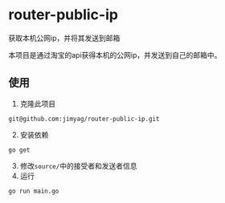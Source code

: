 # router-public-ip

获取本机公网ip，并将其发送到邮箱

本项目是通过淘宝的api获得本机的公网ip，并发送到自己的邮箱中。

## 使用

1. 克隆此项目

```shell
git@github.com:jimyag/router-public-ip.git
```

2. 安装依赖

```shell
go get
```

3. 修改`source/`中的接受者和发送者信息
4. 运行

```shell
go run main.go
```
